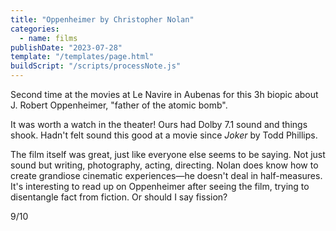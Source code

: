 ```yaml
---
title: "Oppenheimer by Christopher Nolan"
categories:
  - name: films
publishDate: "2023-07-28"
template: "/templates/page.html"
buildScript: "/scripts/processNote.js"
---
```


Second time at the movies at Le Navire in Aubenas for this 3h biopic about J. Robert Oppenheimer, "father of the atomic bomb".

It was worth a watch in the theater! Ours had Dolby 7.1 sound and things shook. Hadn't felt sound this good at a movie since _Joker_ by Todd Phillips.

The film itself was great, just like everyone else seems to be saying. Not just sound but writing, photography, acting, directing. Nolan does know how to create grandiose cinematic experiences—he doesn't deal in half-measures. It's interesting to read up on Oppenheimer after seeing the film, trying to disentangle fact from fiction. Or should I say fission?

9/10
